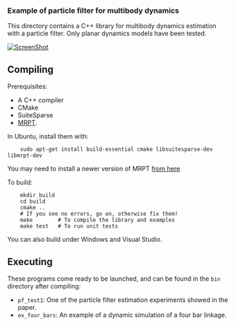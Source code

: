 ### Example of particle filter for multibody dynamics ###

This directory contains a C++ library for multibody dynamics estimation with 
a particle filter. Only planar dynamics models have been tested.

[![ScreenShot](https://raw.githubusercontent.com/jlblancoc/mbde/master/2014-pf-paper/mbde-pf-screenshot.jpg)](https://www.youtube.com/watch?v=7Zru0oiz36g)


Compiling 
------------

Prerequisites: 
  * A C++ compiler
  * CMake
  * SuiteSparse
  * [MRPT](http://www.mrpt.org).

In Ubuntu, install them with: 

        sudo apt-get install build-essential cmake libsuitesparse-dev libmrpt-dev

You may need to install a newer version of MRPT [from here](http://www.mrpt.org/MRPT_in_GNU/Linux_repositories)

To build: 

        mkdir build
        cd build 
        cmake ..  
        # If you see no errors, go on, otherwise fix them!
        make        # To compile the library and examples
        make test   # To run unit tests

You can also build under Windows and Visual Studio.

Executing
------------

These programs come ready to be launched, and can be found in the `bin` 
directory after compiling:

  * `pf_test1`: One of the particle filter estimation experiments showed in the paper.
  * `ex_four_bars`: An example of a dynamic simulation of a four bar linkage. 

